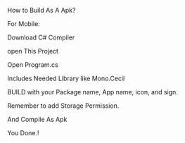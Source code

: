 How to Build As A Apk?

For Mobile:

Download C# Compiler

open This Project

Open Program.cs

Includes Needed Library like Mono.Cecil

BUILD with your Package name, App name, icon, and sign.

Remember to add Storage Permission.

And Compile As Apk



You Done.!

